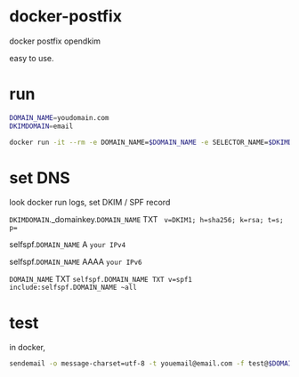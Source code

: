 # docker-postfix

docker postfix opendkim

easy to use.

# run

```sh
DOMAIN_NAME=youdomain.com
DKIMDOMAIN=email

docker run -it --rm -e DOMAIN_NAME=$DOMAIN_NAME -e SELECTOR_NAME=$DKIMDOMAIN -e DKIMDOMAIN=$DKIMDOMAIN --name sendmail-dkim --hostname $DOMAIN_NAME -v dkimkey:/etc/dkimkeys -p 25:25 kasen/postfix-server
```
# set DNS 

look docker run logs, set DKIM / SPF record


`DKIMDOMAIN`._domainkey.`DOMAIN_NAME`  TXT  ` v=DKIM1; h=sha256; k=rsa; t=s; p=`

selfspf.`DOMAIN_NAME` A  `your IPv4`

selfspf.`DOMAIN_NAME` AAAA  `your IPv6`

`DOMAIN_NAME` TXT `selfspf.DOMAIN_NAME TXT v=spf1 include:selfspf.DOMAIN_NAME ~all`

# test

in docker,

```sh
sendemail -o message-charset=utf-8 -t youemail@email.com -f test@$DOMAIN_NAME -m "from test@$DOMAIN_NAME test email." -u 'test email : $(date)'
```